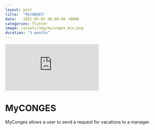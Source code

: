 ```yaml
---
layout: post
title:  "MyCONGES"
date:   2022-03-05 00:00:00 +0000
categories: flutter
image: /assets/img/myconges_min.png
duration: "3 months"
---
```


<div class="video-container">
<iframe src="https://www.youtube.com/embed/rcnQ2fjzthY" title="YouTube video player" frameborder="0" allow="accelerometer; autoplay; clipboard-write; encrypted-media; gyroscope; picture-in-picture" allowfullscreen></iframe>
</div>



# MyCONGES

MyConges allows a user to send a request for vacations to a manager.

